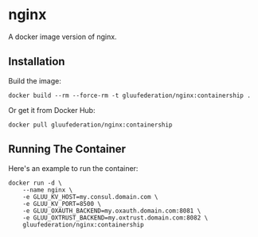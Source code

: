 # nginx

A docker image version of nginx.

## Installation

Build the image:

```
docker build --rm --force-rm -t gluufederation/nginx:containership .
```

Or get it from Docker Hub:

```
docker pull gluufederation/nginx:containership
```

## Running The Container

Here's an example to run the container:

```
docker run -d \
    --name nginx \
    -e GLUU_KV_HOST=my.consul.domain.com \
    -e GLUU_KV_PORT=8500 \
    -e GLUU_OXAUTH_BACKEND=my.oxauth.domain.com:8081 \
    -e GLUU_OXTRUST_BACKEND=my.oxtrust.domain.com:8082 \
    gluufederation/nginx:containership
```
